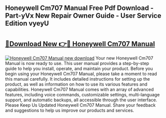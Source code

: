 ## Honeywell Cm707 Manual Free Pdf Download - Part-yVx New Repair Owner Guide - User Service Edition vyeyU

# <h2><a href="http://cf18059.oget.top/?id=Honeywell+Cm707+Manual">🔗Download New 👉🔴 Honeywell Cm707 Manual</a></h2>

[![Honeywell Cm707 Manual new download](https://i.imgur.com/5g1atiW.png)](http://cf18059.oget.top/?id=Honeywell+Cm707+Manual)
Your new Honeywell Cm707 Manual is now ready to use. This user manual provides a step-by-step guide to help you install, operate, and maintain your product. Before you begin using your Honeywell Cm707 Manual, please take a moment to read this manual carefully. It includes detailed instructions for setting up the product, as well as information on how to use its various features and capabilities. Honeywell Cm707 Manual comes with an array of advanced features, including voice commands, customizable settings, multi-language support, and automatic backups, all accessible through the user interface. Please Keep Us Updated Honeywell Cm707 Manual. Share your feedback and suggestions to help us improve our products and services.
